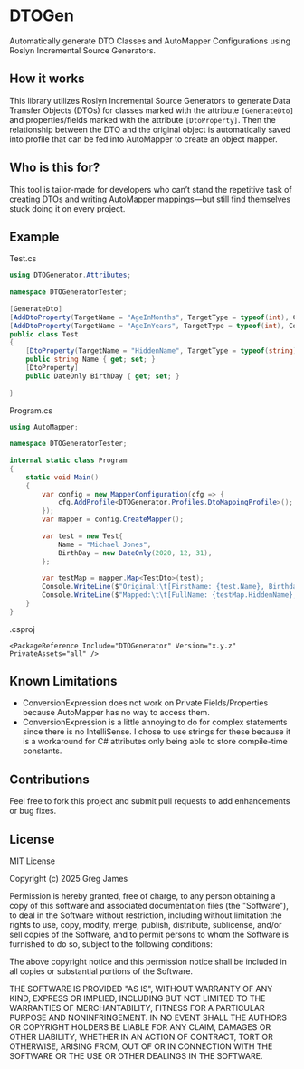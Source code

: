 # DTOGen  
Automatically generate DTO Classes and AutoMapper Configurations using Roslyn Incremental Source Generators.

## How it works
This library utilizes Roslyn Incremental Source Generators to generate Data Transfer Objects (DTOs) for classes marked with the attribute `[GenerateDto]` and properties/fields marked with the attribute `[DtoProperty]`. Then the relationship between the DTO and the original object is automatically saved into profile that can be fed into AutoMapper to create an object mapper.

## Who is this for?
This tool is tailor-made for developers who can’t stand the repetitive task of creating DTOs and writing AutoMapper mappings—but still find themselves stuck doing it on every project.

## Example
Test.cs
```csharp
using DTOGenerator.Attributes;  
  
namespace DTOGeneratorTester;  
  
[GenerateDto]  
[AddDtoProperty(TargetName = "AgeInMonths", TargetType = typeof(int), ConversionExpression = "src => ((DateTime.Today.Year * 12 + DateTime.Today.Month) - (src.BirthDay.Year * 12 + src.BirthDay.Month))")]  
[AddDtoProperty(TargetName = "AgeInYears", TargetType = typeof(int), ConversionExpression = "src => ((DateTime.Today.Year) - (src.BirthDay.Year))")]  
public class Test  
{  
    [DtoProperty(TargetName = "HiddenName", TargetType = typeof(string), ConversionExpression = "src => string.Join(' ', src.Name.Split(' ', StringSplitOptions.None).Select(w => w.Length > 0 ? w[0] + new string('*', w.Length - 1) : \"\"))")]  
    public string Name { get; set; }  
    [DtoProperty]  
    public DateOnly BirthDay { get; set; }  
      
}
```

Program.cs
```csharp
using AutoMapper;  
  
namespace DTOGeneratorTester;  
  
internal static class Program  
{  
    static void Main()  
    {  
        var config = new MapperConfiguration(cfg => {  
	        cfg.AddProfile<DTOGenerator.Profiles.DtoMappingProfile>(); // DTO will be generated in the DTOGen.Profiles Namespace  
		});  
        var mapper = config.CreateMapper();  
  
        var test = new Test{  
            Name = "Michael Jones",  
            BirthDay = new DateOnly(2020, 12, 31),  
		};  
  
        var testMap = mapper.Map<TestDto>(test);  
        Console.WriteLine($"Original:\t[FirstName: {test.Name}, Birthday: {test.BirthDay.ToString("d")}]");  
        Console.WriteLine($"Mapped:\t\t[FullName: {testMap.HiddenName}, AgeInMonths: {testMap.AgeInMonths}, AgeInYears: {testMap.AgeInYears}]");  
    }  
}
```

.csproj
```
<PackageReference Include="DTOGenerator" Version="x.y.z" PrivateAssets="all" />
```

## Known Limitations
- ConversionExpression does not work on Private Fields/Properties because AutoMapper has no way to access them.
- ConversionExpression is a little annoying to do for complex statements since there is no IntelliSense. I chose to use strings for these because it is a workaround for C# attributes only being able to store compile-time constants.

## Contributions
Feel free to fork this project and submit pull requests to add enhancements or bug fixes.

## License
MIT License

Copyright (c) 2025 Greg James

Permission is hereby granted, free of charge, to any person obtaining a copy
of this software and associated documentation files (the "Software"), to deal
in the Software without restriction, including without limitation the rights
to use, copy, modify, merge, publish, distribute, sublicense, and/or sell
copies of the Software, and to permit persons to whom the Software is
furnished to do so, subject to the following conditions:

The above copyright notice and this permission notice shall be included in all
copies or substantial portions of the Software.

THE SOFTWARE IS PROVIDED "AS IS", WITHOUT WARRANTY OF ANY KIND, EXPRESS OR
IMPLIED, INCLUDING BUT NOT LIMITED TO THE WARRANTIES OF MERCHANTABILITY,
FITNESS FOR A PARTICULAR PURPOSE AND NONINFRINGEMENT. IN NO EVENT SHALL THE
AUTHORS OR COPYRIGHT HOLDERS BE LIABLE FOR ANY CLAIM, DAMAGES OR OTHER
LIABILITY, WHETHER IN AN ACTION OF CONTRACT, TORT OR OTHERWISE, ARISING FROM,
OUT OF OR IN CONNECTION WITH THE SOFTWARE OR THE USE OR OTHER DEALINGS IN THE
SOFTWARE.